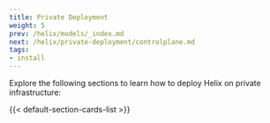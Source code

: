 ```yaml
---
title: Private Deployment
weight: 5
prev: /helix/models/_index.md
next: /helix/private-deployment/controlplane.md
tags:
- install
---
```


Explore the following sections to learn how to deploy Helix on private infrastructure:

<!--more-->

{{< default-section-cards-list >}}